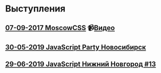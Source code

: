 # Выступления

## [07-09-2017 MoscowCSS](https://leonidlebedev.github.io/presentations/2017-09-07_MoscowCSS/) 📹[Видео](https://www.youtube.com/watch?v=Lj68Ite2DOc)
## [30-05-2019 JavaScript Party Новосибирск](https://leonidlebedev.github.io/presentations/2019-05-30_JavaScript_Party_NSK/presentation/)
## [29-06-2019 JavaScript Нижний Новгород #13](https://leonidlebedev.github.io/presentations/2019-06-29_JSNN_13/presentation/)
